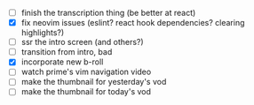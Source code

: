 - [ ] finish the transcription thing (be better at react)
- [x] fix neovim issues (eslint? react hook dependencies? clearing highlights?)
- [ ] ssr the intro screen (and others?)
- [ ] transition from intro, bad
- [x] incorporate new b-roll
- [ ] watch prime's vim navigation video
- [ ] make the thumbnail for yesterday's vod
- [ ] make the thumbnail for today's vod
